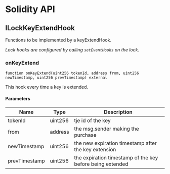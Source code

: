 # Solidity API

## ILockKeyExtendHook

Functions to be implemented by a keyExtendHook.

_Lock hooks are configured by calling `setEventHooks` on the lock._

### onKeyExtend

```solidity
function onKeyExtend(uint256 tokenId, address from, uint256 newTimestamp, uint256 prevTimestamp) external
```

This hook every time a key is extended.

#### Parameters

| Name          | Type    | Description                                               |
| ------------- | ------- | --------------------------------------------------------- |
| tokenId       | uint256 | tje id of the key                                         |
| from          | address | the msg.sender making the purchase                        |
| newTimestamp  | uint256 | the new expiration timestamp after the key extension      |
| prevTimestamp | uint256 | the expiration timestamp of the key before being extended |
